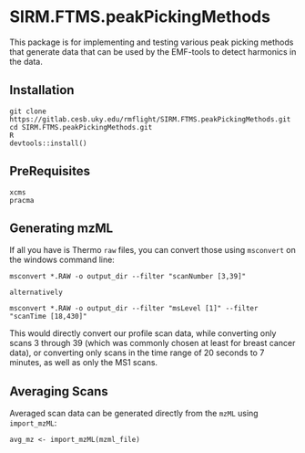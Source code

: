 # SIRM.FTMS.peakPickingMethods

This package is for implementing and testing various peak picking methods
that generate data that can be used by the EMF-tools to detect harmonics in 
the data.

## Installation

```
git clone https://gitlab.cesb.uky.edu/rmflight/SIRM.FTMS.peakPickingMethods.git
cd SIRM.FTMS.peakPickingMethods.git
R
devtools::install()
```

## PreRequisites

```
xcms
pracma
```

## Generating mzML

If all you have is Thermo `raw` files, you can convert those using `msconvert`
on the windows command line:

```
msconvert *.RAW -o output_dir --filter "scanNumber [3,39]"

alternatively

msconvert *.RAW -o output_dir --filter "msLevel [1]" --filter "scanTime [18,430]" 
```

This would directly convert our profile scan data, while converting only scans
3 through 39 (which was commonly chosen at least for breast cancer data), or
converting only scans in the time range of 20 seconds to 7 minutes, as well
as only the MS1 scans.

## Averaging Scans

Averaged scan data can be generated directly from the `mzML` using `import_mzML`:

```
avg_mz <- import_mzML(mzml_file)
```

